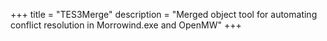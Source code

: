 +++
title = "TES3Merge"
description = "Merged object tool for automating conflict resolution in Morrowind.exe and OpenMW"
+++